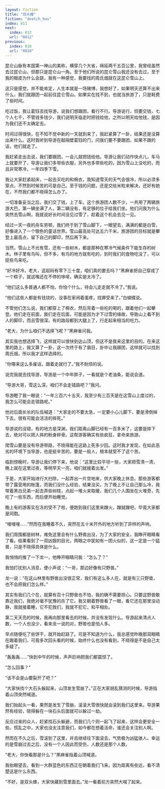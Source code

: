 ```yaml
---
layout: fiction
title: "双头蜂"
fiction: "deatch_bus"
index: 811
next:
  index: 812
  url: "0812"
previous:
  index: 810
  url: "0810"
---
```

昆仑山脉有本国第一神山的美称，横穿几个大省，绵延两千五百公里，我曾经虽然去过昆仑山，但那只是昆仑山一角。至于他们所说的昆仑雪山我还没有去过，至于我的眼皮为什么会跳，我有一种感觉，我要找的周氏烟就在这昆仑雪山上。

这只是感觉，并不能肯定，人生本就是一场赌博，我想好了，如果明天还算不出来什么，我们就跟团一起前往昆仑雪山。如果实在找不到，也就当旅游了，只是耗费了些时间。

吃过饭，我让葛钰去找导游，说我们想跟团，看行不行。导游说行，但要交钱，七个人七千，不管钱多钱少，我们说明天临走时把钱给他，之所以明天给他钱，是因为我们还不太确定去。

时间过得很快，在不知不觉中新的一天就到来了，我赶紧算了一卦，结果还是没算出来什么。这时我听到导游在敲隔壁葛钰的门，问我们要不要跟团，如果不跟的话，他们就走了。

我赶紧走出去说，我们要跟团，一会儿就把钱给他。导游让我们动作快点儿，车马上就要开了，导游让我们多带些衣服，另外也多带些吃的，因为雪山上没吃的，而且非常寒冷，一年四季下雪。

我让大家赶紧起床，一起去买吃的和棉衣，我知道雪天的天气会很冷，所以必须多穿点，不然到时候苦的可是自己。至于钱的问题，还是交给米粒来解决，还好有她在，不然我们都不晓得怎么办了。

一切准备妥当之后，我们交了钱，上了车。这个旅游团人数不少，一共用了两辆旅游大巴，第一辆坐满了人，第二辆没有，有足够的位子给我们坐。他们问我为什么突然去雪山啊，我就说好长时间没见过雪了，趁着这个机会去见一见。

经过一天一夜的舟车劳顿，我们终于到了雪山脚下，一眼望去，满满的都是白雪，好像进入了一个银色的童话世界。雪山最高处可达五六千米，旅游团的目标就是攀登上最高点，留下自己的脚印，然后再下来。

当然，雪山上不光有雪，还有一些树木，都是那种在寒冷气候条件下能生存的树木。林子里有鸟叫，但不多，有鸟的地方就有吃的，到时我们的食物吃没了，可以捉些鸟来吃。

“好冷好冷，老大，这起码有零下三十度，咱们真的要去吗？”黑麻雀把自己穿成了一个粽子，就这嘴还在不停的哆嗦，确实是太冷了。

“他们这么多普通人都不怕，你怕个什么，待会儿走走就不冷了。”我说。

“他们这些人都是有钱烧的，没事在家闲着蛋疼，找罪受来了。”白蝴蝶说。

不管他们怎么说，我们都穿上了棉衣，然后背着一些吃的喝的，跟着他们一起攀登。他们走在前面，我们走在后面，可能是因为才下过雪的缘故，导致山上看不到人的脚印，而且雪很深，有的路段都到大腿上了，行走起来相当的吃力。

“老大，为什么咱们不选择飞呢？”黑麻雀问我。

其实我也想选择飞，这样就可以很快到达山顶，但这不是我来这里的目的。在来这里的路上，我又算了一卦，这一次终于有了眉目，卦中让我跟团，这样就可以找到周氏烟，所以我才这样选择的。

“你哪来这么多废话，跟着走就行了。”我不耐烦的说。

说完我就去找导游，导游是一个中年胖子，一看就是个老油条，能说会道。

“导游大哥，雪这么深，咱们不会走错路吧？”我问。

导游瞪了我一眼说：“一年三百六十五天，我至少有三百天是在这雪山上度过的，我怎么可能会走错路呢。”

他对后面长长的队伍喊道：“大家走的不要太急，一定要小心儿脚下，要是滑倒掉下去，很有可能会活活的摔死。”

导游说的没错，有的地方是深渊，我们距离山脚已经有一百多米了，这要是摔下去，绝对可以把人摔的粉身碎骨。这帮游客确实有些疯狂，拿命来旅游。

爬雪山要是没有导游带路，不晓得能在这路上死多少回。这时我才发现，在如此恶劣的环境下当导游，也是挺辛苦的，要是一般人，根本就受不了这个苦。

临到傍晚时，导游让我们停下来，他说：“这里比较平坦一些，大家把雪清一清，晚上就在这里过夜，等明早天一亮，咱们就接着出发。”

于是，大家开始进行大扫除，一起弄出一片空地来，供大家晚上休息。那些游客都带了露营用的帐篷，而我们没什么经验，结果没买。为了晚上不让自己那么冷，我带着黑白兄弟一起去弄些树枝，点起一堆火来取暖，我们几个人围坐在火堆旁，先吃了一些东西，而后便开始睡觉。

晚上有的游客实在冻的受不了啦，便跑到我们这里来蹭火，蹭就蹭吧，毕竟大家都是同胞。

“嗖嗖嗖……”然而在我睡着不久，突然在五十米开外的地方听到了异样的声响。

我们周围都是树林，难免这里会有什么野兽出没，为了大家的安全，我睁开眼睛看了看。结果看到了一双凶狠的目光，两眼之中犹如有一团火似的，这一定是一个猛兽，只是不晓得具体是什么。

我悄悄的推了一下龙一，他睁开眼睛问我：“怎么了？”

我怕打扰别人消息，便小声说：“一哥，那边好像有只野兽。”

龙一说：“在这山林里有野兽出没很正常，我们有这么多人在，就是有三只野兽，也不会把我们怎么样。”

其实有我们几个在，就算有百十只野兽也不怕，我的确不需要担心。只要这野兽敢靠近我们，我绝对毫不犹豫的杀了它。我又朝着野兽看了一眼，看它还在那里没动静，我就接着睡，它不犯我们，我就不犯它，和平相处。

第二天天亮的时候，我再向那里看去的时候，并没有发现什么。导游起来清点人数，一个人也没少，看来龙一说的对，野兽也是怕人多。

早点随便吃了些饼干，就开始赶路了。可是不知道为什么，我总感觉昨晚那双眼睛在跟着我们，可我多次回头看的时候，始终什么也没有看到，不晓得是不是自己太多疑了。

“轰轰轰……”快到中午的时候，声声巨响把我们都震惊了。

“怎么回事？”

“该不会是山要裂开了吧？”

“大家快找个大石头躲起来，山顶发生雪崩了。”正在大家胡乱猜测的时候，导游指着山顶突然喊道。

我们抬起头一看，果然是发生了雪崩，滚滚大雪很快就会滚到我们这里来。导游果然有经验，晓得躲在一块石头后面就可以躲过一劫。

反应过来的众人，赶紧找石头躲避，而我们几个则一起飞了起来，这样会更安全一些。慌乱之中，大家也没太注意我们，如今都在想着活命，谁还会关注别人啊。

然而在不久之后，雪滚到了这里，并且继续往下面滚去，气势极为凶猛骇人。幸运的是雪崩过去之后，没有一个人因此而受伤，人数还是那个人数。

“老大，你快看那是什么？”黑麻雀指着山顶喊道。

我抬眼望去，看到一大群蓝色的东西正在朝着我们飞来。因为距离有些远，看不清楚这是什么东西。

“不好，是双头蜂，大家快藏到雪里面去。”龙一看着前方突然大喊了起来。